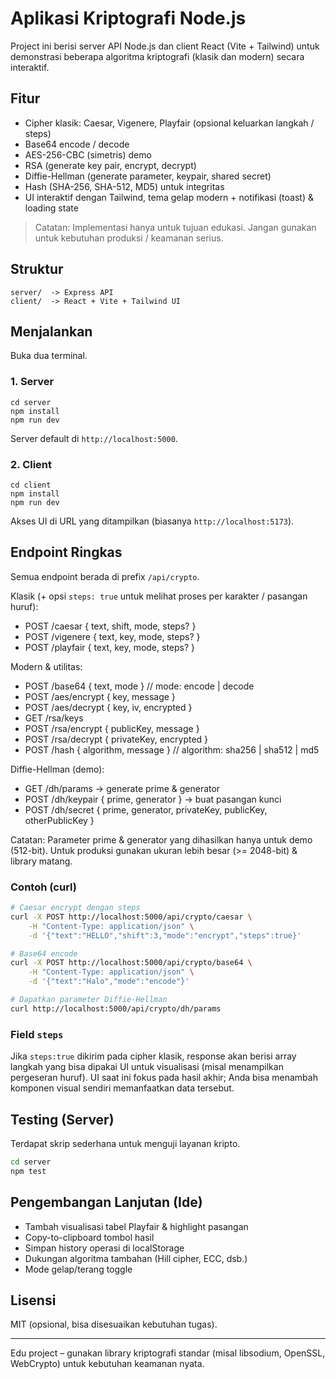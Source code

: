 # Aplikasi Kriptografi Node.js

Project ini berisi server API Node.js dan client React (Vite + Tailwind) untuk demonstrasi beberapa algoritma kriptografi (klasik dan modern) secara interaktif.

## Fitur

- Cipher klasik: Caesar, Vigenere, Playfair (opsional keluarkan langkah / steps)
- Base64 encode / decode
- AES-256-CBC (simetris) demo
- RSA (generate key pair, encrypt, decrypt)
- Diffie-Hellman (generate parameter, keypair, shared secret)
- Hash (SHA-256, SHA-512, MD5) untuk integritas
- UI interaktif dengan Tailwind, tema gelap modern + notifikasi (toast) & loading state

> Catatan: Implementasi hanya untuk tujuan edukasi. Jangan gunakan untuk kebutuhan produksi / keamanan serius.

## Struktur

```
server/  -> Express API
client/  -> React + Vite + Tailwind UI
```

## Menjalankan

Buka dua terminal.

### 1. Server

```
cd server
npm install
npm run dev
```

Server default di `http://localhost:5000`.

### 2. Client

```
cd client
npm install
npm run dev
```

Akses UI di URL yang ditampilkan (biasanya `http://localhost:5173`).

## Endpoint Ringkas

Semua endpoint berada di prefix `/api/crypto`.

Klasik (+ opsi `steps: true` untuk melihat proses per karakter / pasangan huruf):

- POST /caesar { text, shift, mode, steps? }
- POST /vigenere { text, key, mode, steps? }
- POST /playfair { text, key, mode, steps? }

Modern & utilitas:

- POST /base64 { text, mode } // mode: encode | decode
- POST /aes/encrypt { key, message }
- POST /aes/decrypt { key, iv, encrypted }
- GET /rsa/keys
- POST /rsa/encrypt { publicKey, message }
- POST /rsa/decrypt { privateKey, encrypted }
- POST /hash { algorithm, message } // algorithm: sha256 | sha512 | md5

Diffie-Hellman (demo):

- GET /dh/params -> generate prime & generator
- POST /dh/keypair { prime, generator } -> buat pasangan kunci
- POST /dh/secret { prime, generator, privateKey, publicKey, otherPublicKey }

Catatan: Parameter prime & generator yang dihasilkan hanya untuk demo (512-bit). Untuk produksi gunakan ukuran lebih besar (>= 2048-bit) & library matang.

### Contoh (curl)

```bash
# Caesar encrypt dengan steps
curl -X POST http://localhost:5000/api/crypto/caesar \
	-H "Content-Type: application/json" \
	-d '{"text":"HELLO","shift":3,"mode":"encrypt","steps":true}'

# Base64 encode
curl -X POST http://localhost:5000/api/crypto/base64 \
	-H "Content-Type: application/json" \
	-d '{"text":"Halo","mode":"encode"}'

# Dapatkan parameter Diffie-Hellman
curl http://localhost:5000/api/crypto/dh/params
```

### Field `steps`

Jika `steps:true` dikirim pada cipher klasik, response akan berisi array langkah yang bisa dipakai UI untuk visualisasi (misal menampilkan pergeseran huruf). UI saat ini fokus pada hasil akhir; Anda bisa menambah komponen visual sendiri memanfaatkan data tersebut.

## Testing (Server)

Terdapat skrip sederhana untuk menguji layanan kripto.

```bash
cd server
npm test
```

## Pengembangan Lanjutan (Ide)

- Tambah visualisasi tabel Playfair & highlight pasangan
- Copy-to-clipboard tombol hasil
- Simpan history operasi di localStorage
- Dukungan algoritma tambahan (Hill cipher, ECC, dsb.)
- Mode gelap/terang toggle

## Lisensi

MIT (opsional, bisa disesuaikan kebutuhan tugas).

---

Edu project – gunakan library kriptografi standar (misal libsodium, OpenSSL, WebCrypto) untuk kebutuhan keamanan nyata.
